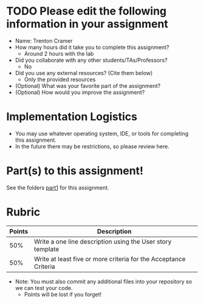 # TODO Please edit the following information in your assignment

- Name: Trenton Cramer
- How many hours did it take you to complete this assignment?
  - Around 2 hours with the lab
- Did you collaborate with any other students/TAs/Professors?
  - No
- Did you use any external resources? (Cite them below)
  - Only the provided resources
- (Optional) What was your favorite part of the assignment?
- (Optional) How would you improve the assignment?

# Implementation Logistics

- You may use whatever operating system, IDE, or tools for completing this assignment.
- In the future there may be restrictions, so please review here.

# Part(s) to this assignment!

See the folders [part1](./part1) for this assignment.

# Rubric

| Points | Description                                                      |
| ------ | ---------------------------------------------------------------- |
| 50%    | Write a one line description using the User story template       |
| 50%    | Write at least five or more criteria for the Acceptance Criteria |

- Note: You must also commit any additional files into your repository so we can test your code.
  - Points will be lost if you forget!
